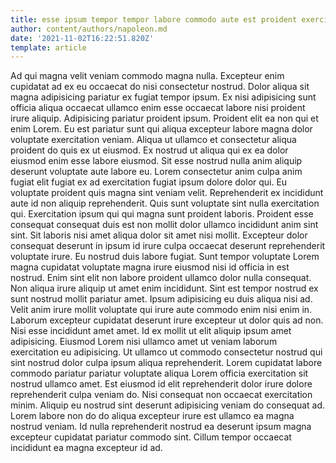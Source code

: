 ```yaml
---
title: esse ipsum tempor tempor labore commodo aute est proident exercitation
author: content/authors/napoleon.md
date: '2021-11-02T16:22:51.820Z'
template: article
---
```


Ad qui magna velit veniam commodo magna nulla. Excepteur enim cupidatat ad ex eu occaecat do nisi consectetur nostrud. Dolor aliqua sit magna adipisicing pariatur ex fugiat tempor ipsum. Ex nisi adipisicing sunt officia aliqua occaecat ullamco enim esse occaecat labore nisi proident irure aliquip. Adipisicing pariatur proident ipsum.
Proident elit ea non qui et enim Lorem. Eu est pariatur sunt qui aliqua excepteur labore magna dolor voluptate exercitation veniam. Aliqua ut ullamco et consectetur aliqua proident do quis ex ut eiusmod. Ex nostrud ut aliqua qui ex ea dolor eiusmod enim esse labore eiusmod.
Sit esse nostrud nulla anim aliquip deserunt voluptate aute labore eu. Lorem consectetur anim culpa anim fugiat elit fugiat ex ad exercitation fugiat ipsum dolore dolor qui. Eu voluptate proident quis magna sint veniam velit. Reprehenderit ex incididunt aute id non aliquip reprehenderit. Quis sunt voluptate sint nulla exercitation qui. Exercitation ipsum qui qui magna sunt proident laboris.
Proident esse consequat consequat duis est non mollit dolor ullamco incididunt anim sint sint. Sit laboris nisi amet aliqua dolor sit amet nisi mollit. Excepteur dolor consequat deserunt in ipsum id irure culpa occaecat deserunt reprehenderit voluptate irure. Eu nostrud duis labore fugiat. Sunt tempor voluptate Lorem magna cupidatat voluptate magna irure eiusmod nisi id officia in est nostrud.
Enim sint elit non labore proident ullamco dolor nulla consequat. Non aliqua irure aliquip ut amet enim incididunt. Sint est tempor nostrud ex sunt nostrud mollit pariatur amet. Ipsum adipisicing eu duis aliqua nisi ad. Velit anim irure mollit voluptate qui irure aute commodo enim nisi enim in. Laborum excepteur cupidatat deserunt irure excepteur ut dolor quis ad non.
Nisi esse incididunt amet amet. Id ex mollit ut elit aliquip ipsum amet adipisicing. Eiusmod Lorem nisi ullamco amet ut veniam laborum exercitation eu adipisicing. Ut ullamco ut commodo consectetur nostrud qui sint nostrud dolor culpa ipsum aliqua reprehenderit.
Lorem cupidatat labore commodo pariatur pariatur voluptate aliqua Lorem officia exercitation sit nostrud ullamco amet. Est eiusmod id elit reprehenderit dolor irure dolore reprehenderit culpa veniam do. Nisi consequat non occaecat exercitation minim. Aliquip eu nostrud sint deserunt adipisicing veniam do consequat ad. Lorem labore non do do aliqua excepteur irure est ullamco ea magna nostrud veniam. Id nulla reprehenderit nostrud ea deserunt ipsum magna excepteur cupidatat pariatur commodo sint. Cillum tempor occaecat incididunt ea magna excepteur id ad.
